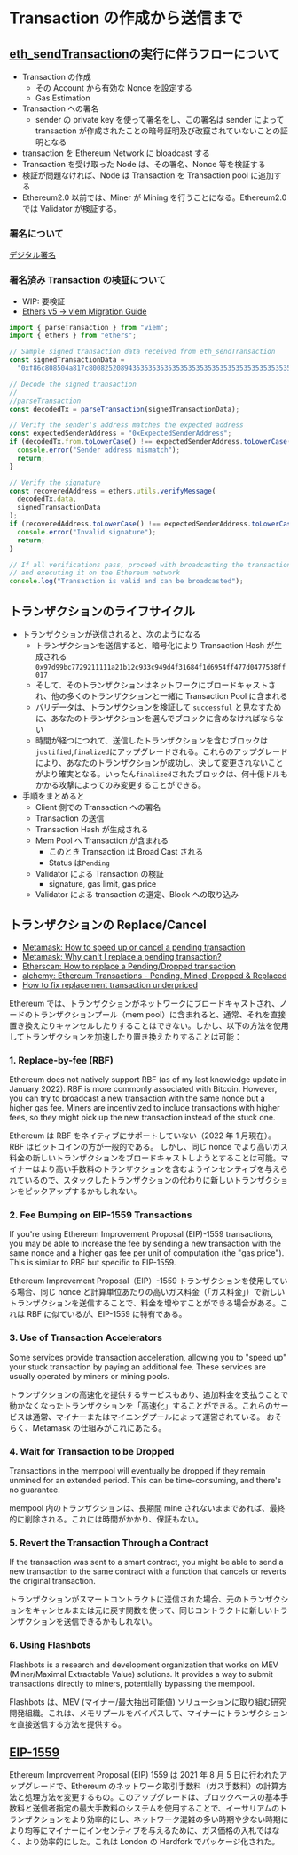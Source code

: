 # Transaction の作成から送信まで

## [eth_sendTransaction](https://ethereum.org/en/developers/docs/apis/json-rpc/#eth_sendtransaction)の実行に伴うフローについて

- Transaction の作成
  - その Account から有効な Nonce を設定する
  - Gas Estimation
- Transaction への署名
  - sender の private key を使って署名をし、この署名は sender によって transaction が作成されたことの暗号証明及び改竄されていないことの証明となる
- transaction を Ethereum Network に bloadcast する
- Transaction を受け取った Node は、その署名、Nonce 等を検証する
- 検証が問題なければ、Node は Transaction を Transaction pool に追加する
- Ethereum2.0 以前では、Miner が Mining を行うことになる。Ethereum2.0 では Validator が検証する。

### 署名について

[デジタル署名](../../cryptography/digital-signature.md)

### 署名済み Transaction の検証について

- WIP: 要検証
- [Ethers v5 → viem Migration Guide](https://viem.sh/docs/ethers-migration.html)

```ts
import { parseTransaction } from "viem";
import { ethers } from "ethers";

// Sample signed transaction data received from eth_sendTransaction
const signedTransactionData =
  "0xf86c808504a817c8008252089435353535353535353535353535353535353535358801ca0cf1f68a82dd313f46a59a5a43e1e87267859356f4ea67b9ed89b277d9dc4c9a03a06595c34907c54d0b1e5ea37a16d4b29d0482ca8d9a13467b9538d7d0f66f8c787";

// Decode the signed transaction
//
//parseTransaction
const decodedTx = parseTransaction(signedTransactionData);

// Verify the sender's address matches the expected address
const expectedSenderAddress = "0xExpectedSenderAddress";
if (decodedTx.from.toLowerCase() !== expectedSenderAddress.toLowerCase()) {
  console.error("Sender address mismatch");
  return;
}

// Verify the signature
const recoveredAddress = ethers.utils.verifyMessage(
  decodedTx.data,
  signedTransactionData
);
if (recoveredAddress.toLowerCase() !== expectedSenderAddress.toLowerCase()) {
  console.error("Invalid signature");
  return;
}

// If all verifications pass, proceed with broadcasting the transaction
// and executing it on the Ethereum network
console.log("Transaction is valid and can be broadcasted");
```

## トランザクションのライフサイクル

- トランザクションが送信されると、次のようになる
  - トランザクションを送信すると、暗号化により Transaction Hash が生成される `0x97d99bc7729211111a21b12c933c949d4f31684f1d6954ff477d0477538ff017`
  - そして、そのトランザクションはネットワークにブロードキャストされ、他の多くのトランザクションと一緒に Transaction Pool に含まれる
  - バリデータは、トランザクションを検証して `successful` と見なすために、あなたのトランザクションを選んでブロックに含めなければならない
  - 時間が経つにつれて、送信したトランザクションを含むブロックは`justified`,`finalized`にアップグレードされる。これらのアップグレードにより、あなたのトランザクションが成功し、決して変更されないことがより確実となる。いったん`finalized`されたブロックは、何十億ドルもかかる攻撃によってのみ変更することができる。
- 手順をまとめると
  - Client 側での Transaction への署名
  - Transaction の送信
  - Transaction Hash が生成される
  - Mem Pool へ Transaction が含まれる
    - このとき Transaction は Broad Cast される
    - Status は`Pending`
  - Validator による Transaction の検証
    - signature, gas limit, gas price
  - Validator による transaction の選定、Block への取り込み

## トランザクションの Replace/Cancel

- [Metamask: How to speed up or cancel a pending transaction](https://support.metamask.io/hc/en-us/articles/360015489251-How-to-speed-up-or-cancel-a-pending-transaction)
- [Metamask: Why can't I replace a pending transaction?](https://support.metamask.io/hc/en-us/articles/11225646961563-Why-can-t-I-replace-a-pending-transaction)
- [Etherscan: How to replace a Pending/Dropped transaction](https://info.etherscan.com/how-to-replace-a-transaction/)
- [alchemy: Ethereum Transactions - Pending, Mined, Dropped & Replaced](https://docs.alchemy.com/docs/ethereum-transactions-pending-mined-dropped-replaced)
- [How to fix replacement transaction underpriced](https://mycryptoview.com/meta-mask/how-to/how-to-fix-replacement-transaction-underpriced)

Ethereum では、トランザクションがネットワークにブロードキャストされ、ノードのトランザクションプール（mem pool）に含まれると、通常、それを直接置き換えたりキャンセルしたりすることはできない。しかし、以下の方法を使用してトランザクションを加速したり置き換えたりすることは可能：

### 1. Replace-by-fee (RBF)

Ethereum does not natively support RBF (as of my last knowledge update in January 2022). RBF is more commonly associated with Bitcoin.
However, you can try to broadcast a new transaction with the same nonce but a higher gas fee. Miners are incentivized to include transactions with higher fees, so they might pick up the new transaction instead of the stuck one.

Ethereum は RBF をネイティブにサポートしていない（2022 年 1 月現在）。RBF はビットコインの方が一般的である。
しかし、同じ nonce でより高いガス料金の新しいトランザクションをブロードキャストしようとすることは可能。マイナーはより高い手数料のトランザクションを含むようインセンティブを与えられているので、スタックしたトランザクションの代わりに新しいトランザクションをピックアップするかもしれない。

### 2. Fee Bumping on EIP-1559 Transactions

If you're using Ethereum Improvement Proposal (EIP)-1559 transactions, you may be able to increase the fee by sending a new transaction with the same nonce and a higher gas fee per unit of computation (the "gas price"). This is similar to RBF but specific to EIP-1559.

Ethereum Improvement Proposal（EIP）-1559 トランザクションを使用している場合、同じ nonce と計算単位あたりの高いガス料金（「ガス料金」）で新しいトランザクションを送信することで、料金を増やすことができる場合がある。これは RBF に似ているが、EIP-1559 に特有である。

### 3. Use of Transaction Accelerators

Some services provide transaction acceleration, allowing you to "speed up" your stuck transaction by paying an additional fee. These services are usually operated by miners or mining pools.

トランザクションの高速化を提供するサービスもあり、追加料金を支払うことで動かなくなったトランザクションを「高速化」することができる。これらのサービスは通常、マイナーまたはマイニングプールによって運営されている。
おそらく、Metamask の仕組みがこれにあたる。

### 4. Wait for Transaction to be Dropped

Transactions in the mempool will eventually be dropped if they remain unmined for an extended period. This can be time-consuming, and there's no guarantee.

mempool 内のトランザクションは、長期間 mine されないままであれば、最終的に削除される。これには時間がかかり、保証もない。

### 5. Revert the Transaction Through a Contract

If the transaction was sent to a smart contract, you might be able to send a new transaction to the same contract with a function that cancels or reverts the original transaction.

トランザクションがスマートコントラクトに送信された場合、元のトランザクションをキャンセルまたは元に戻す関数を使って、同じコントラクトに新しいトランザクションを送信できるかもしれない。

### 6. Using Flashbots

Flashbots is a research and development organization that works on MEV (Miner/Maximal Extractable Value) solutions. It provides a way to submit transactions directly to miners, potentially bypassing the mempool.

Flashbots は、MEV (マイナー/最大抽出可能値) ソリューションに取り組む研究開発組織。これは、メモリプールをバイパスして、マイナーにトランザクションを直接送信する方法を提供する。

## [EIP-1559](https://eips.ethereum.org/EIPS/eip-1559)

Ethereum Improvement Proposal (EIP) 1559 は 2021 年 8 月 5 日に行われたアップグレードで、Ethereum のネットワーク取引手数料（ガス手数料）の計算方法と処理方法を変更するもの。このアップグレードは、ブロックベースの基本手数料と送信者指定の最大手数料のシステムを使用することで、イーサリアムのトランザクションをより効率的にし、ネットワーク混雑の多い時期や少ない時期により均等にマイナーにインセンティブを与えるために、ガス価格の入札ではなく、より効率的にした。これは London の Hardfork でパッケージ化された。
